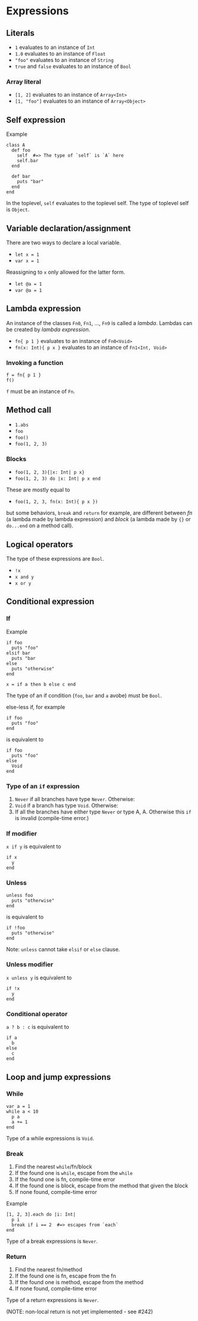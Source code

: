 # Expressions

## Literals

- `1` evaluates to an instance of `Int`
- `1.0` evaluates to an instance of `Float`
- `"foo"` evaluates to an instance of `String`
- `true` and `false` evaluates to an instance of `Bool`

### Array literal

- `[1, 2]` evaluates to an instance of `Array<Int>`
- `[1, "foo"]` evaluates to an instance of `Array<Object>`

## Self expression

Example

```sk
class A
  def foo
    self  #=> The type of `self` is `A` here
    self.bar
  end

  def bar
    puts "bar"
  end
end
```

In the toplevel, `self` evaluates to the toplevel self. The type of toplevel self is `Object`.

## Variable declaration/assignment

There are two ways to declare a local variable.

- `let x = 1`
- `var x = 1`

Reassigning to `x` only allowed for the latter form.

- `let @a = 1`
- `var @a = 1`

## Lambda expression

An instance of the classes `Fn0`, `Fn1`, ..., `Fn9` is called a _lambda_. Lambdas can be created by _lambda expression_.

- `fn{ p 1 }` evaluates to an instance of `Fn0<Void>`
- `fn(x: Int){ p x }` evaluates to an instance of `Fn1<Int, Void>`

### Invoking a function

```sk
f = fn{ p 1 }
f()
```

`f` must be an instance of `Fn`.

## Method call

- `1.abs`
- `foo`
- `foo()`
- `foo(1, 2, 3)`

### Blocks

- `foo(1, 2, 3){|x: Int| p x}`
- `foo(1, 2, 3) do |x: Int| p x end`

These are mostly equal to

- `foo(1, 2, 3, fn(x: Int){ p x })`

but some behaviors, `break` and `return` for example, are different between _fn_ (a lambda made by lambda expression) and _block_ (a lambda made by `{}` or `do...end` on a method call).

## Logical operators

The type of these expressions are `Bool`.

- `!x`
- `x and y`
- `x or y`

## Conditional expression

### If

Example

```sk
if foo
  puts "foo"
elsif bar
  puts "bar
else
  puts "otherwise"
end

x = if a then b else c end
```

The type of an if condition (`foo`, `bar` and `a` avobe) must be `Bool`.

else-less if, for example

```sk
if foo
  puts "foo"
end
```

is equivalent to

```sk
if foo
  puts "foo"
else
  Void
end
```

### Type of an `if` expression

1. `Never` if all branches have type `Never`. Otherwise:
1. `Void` if a branch has type `Void`. Otherwise:
1. If all the branches have either type `Never` or type A, A.
   Otherwise this `if` is invalid (compile-time error.)

### If modifier

`x if y` is equivalent to

```sk
if x
  y
end
```

### Unless

```sk
unless foo
  puts "otherwise"
end
```

is equivalent to

```sk
if !foo
  puts "otherwise"
end
```

Note: `unless` cannot take `elsif` or `else` clause.

### Unless modifier

`x unless y` is equivalent to

```sk
if !x
  y
end
```

### Conditional operator

`a ? b : c` is equivalent to

```sk
if a
  b
else
  c
end
```

## Loop and jump expressions

### While

```sk
var a = 1
while a < 10
  p a
  a += 1
end
```

Type of a while expressions is `Void`.

### Break

1. Find the nearest `while`/fn/block
1. If the found one is `while`, escape from the `while`
1. If the found one is fn, compile-time error
1. If the found one is block, escape from the method that given the block
1. If none found, compile-time error

Example

```sk
[1, 2, 3].each do |i: Int|
  p i
  break if i == 2  #=> escapes from `each`
end
```

Type of a break expressions is `Never`.

### Return

1. Find the nearest fn/method
1. If the found one is fn, escape from the fn
1. If the found one is method, escape from the method
1. If none found, compile-time error

Type of a return expressions is `Never`.

(NOTE: non-local return is not yet implemented - see #242)
